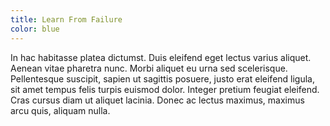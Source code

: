 ```yaml
---
title: Learn From Failure
color: blue
---
```


In hac habitasse platea dictumst. Duis eleifend eget lectus varius aliquet. Aenean vitae pharetra nunc. Morbi aliquet eu urna sed scelerisque. Pellentesque suscipit, sapien ut sagittis posuere, justo erat eleifend ligula, sit amet tempus felis turpis euismod dolor. Integer pretium feugiat eleifend. Cras cursus diam ut aliquet lacinia. Donec ac lectus maximus, maximus arcu quis, aliquam nulla.